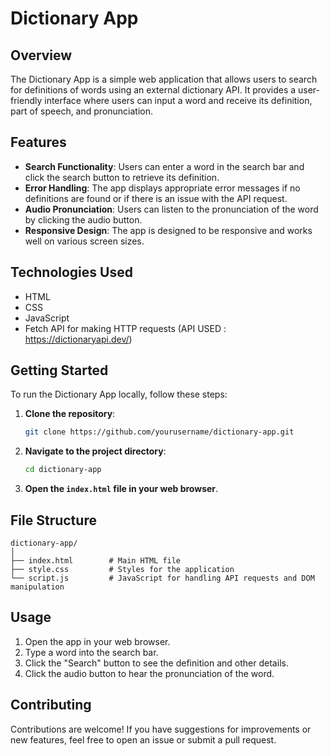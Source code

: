# Dictionary App

## Overview

The Dictionary App is a simple web application that allows users to search for definitions of words using an external dictionary API. It provides a user-friendly interface where users can input a word and receive its definition, part of speech, and pronunciation.

## Features

- **Search Functionality**: Users can enter a word in the search bar and click the search button to retrieve its definition.
- **Error Handling**: The app displays appropriate error messages if no definitions are found or if there is an issue with the API request.
- **Audio Pronunciation**: Users can listen to the pronunciation of the word by clicking the audio button.
- **Responsive Design**: The app is designed to be responsive and works well on various screen sizes.

## Technologies Used

- HTML
- CSS
- JavaScript
- Fetch API for making HTTP requests (API USED : https://dictionaryapi.dev/)

## Getting Started

To run the Dictionary App locally, follow these steps:

1. **Clone the repository**:
   ```bash
   git clone https://github.com/yourusername/dictionary-app.git
   ```

2. **Navigate to the project directory**:
   ```bash
   cd dictionary-app
   ```

3. **Open the `index.html` file in your web browser**.

## File Structure

```
dictionary-app/
│
├── index.html        # Main HTML file
├── style.css         # Styles for the application
└── script.js         # JavaScript for handling API requests and DOM manipulation
```


## Usage

1. Open the app in your web browser.
2. Type a word into the search bar.
3. Click the "Search" button to see the definition and other details.
4. Click the audio button to hear the pronunciation of the word.

## Contributing

Contributions are welcome! If you have suggestions for improvements or new features, feel free to open an issue or submit a pull request.
